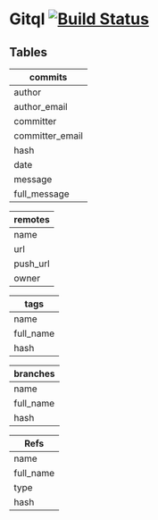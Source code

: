 Gitql [![Build Status](https://travis-ci.org/cloudson/gitql.png)](https://travis-ci.org/cloudson/gitql)
===============

## Tables 

| commits | 
| ---------| 
| author |
| author_email | 
| committer |
| committer_email |
| hash | 
| date |
| message | 
| full_message | 

| remotes | 
| ---------| 
| name |
| url | 
| push_url |  
| owner |


| tags | 
| ---------| 
| name |
| full_name | 
| hash | 

| branches | 
| ---------| 
| name |
| full_name | 
| hash | 

| Refs | 
| ---------| 
| name |
| full_name | 
| type |  
| hash | 
